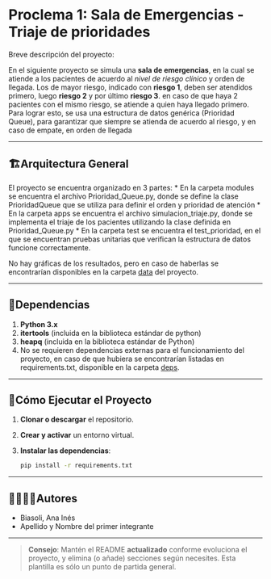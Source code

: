 # Proclema 1: Sala de Emergencias - Triaje de prioridades 

Breve descripción del proyecto:

En el siguiente proyecto se simula una **sala de emergencias**, en la cual se atiende a 
los pacientes de acuerdo al *nivel de riesgo clínico* y orden de llegada. Los de mayor 
riesgo, indicado con **riesgo 1**, deben ser atendidos primero, luego **riesgo 2** y por 
último **riesgo 3**. en caso de que haya 2 pacientes con el mismo riesgo, se atiende a 
quien haya llegado primero. Para lograr esto, se usa una estructura de datos genérica 
(Prioridad Queue), para garantizar que siempre se atienda de acuerdo al riesgo, y en 
caso de empate, en orden de llegada 

---
## 🏗Arquitectura General

El proyecto se encuentra organizado en 3 partes:
      * En la carpeta modules se encuentra el archivo Prioridad_Queue.py, donde se define 
      la clase PrioridadQueue que se utiliza para definir el orden y prioridad de atención 
      * En la carpeta apps se encuentra el archivo simulacion_triaje.py, donde se implementa 
      el triaje de los pacientes utilizando la clase definida en Prioridad_Queue.py
      * En la carpeta test se encuentra el test_prioridad, en el que se encuentran pruebas 
      unitarias que verifican la estructura de datos funcione correctamente. 

No hay gráficas de los resultados, pero en caso de haberlas se encontrarían disponibles 
en la carpeta [data](./data) del proyecto.

---
## 📑Dependencias

1. **Python 3.x**
2. **itertools** (incluida en la biblioteca estándar de python)
3. **heapq** (incluida en la biblioteca estándar de Python)
4. No se requieren dependencias externas para el funcionamiento del proyecto, en caso de que hubiera se encontrarían listadas en  requirements.txt, disponible en la carpeta [deps](./deps).

---
## 🚀Cómo Ejecutar el Proyecto
1. **Clonar o descargar** el repositorio.

2. **Crear y activar** un entorno virtual.

3. **Instalar las dependencias**:
   ```bash
   pip install -r requirements.txt
   ```
---
## 🙎‍♀️🙎‍♂️Autores

- Biasoli, Ana Inés
- Apellido y Nombre del primer integrante

---

> **Consejo**: Mantén el README **actualizado** conforme evoluciona el proyecto, y elimina (o añade) secciones según necesites. Esta plantilla es sólo un punto de partida general.
